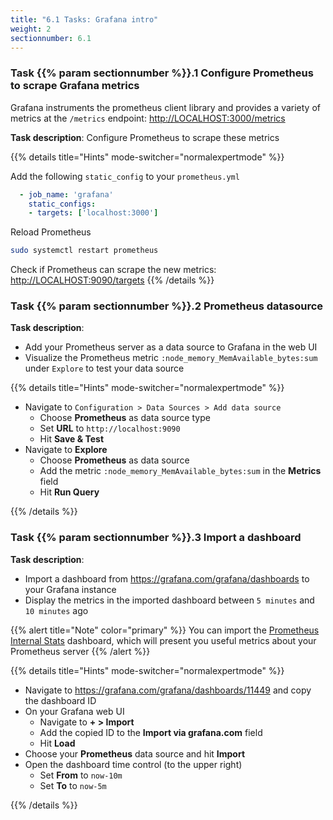 ```yaml
---
title: "6.1 Tasks: Grafana intro"
weight: 2
sectionnumber: 6.1
---
```


### Task {{% param sectionnumber %}}.1 Configure Prometheus to scrape Grafana metrics

Grafana instruments the prometheus client library and provides a variety of metrics at the `/metrics` endpoint: <http://LOCALHOST:3000/metrics>

**Task description**:  Configure Prometheus to scrape these metrics

{{% details title="Hints" mode-switcher="normalexpertmode" %}}

Add the following `static_config` to your `prometheus.yml`
```yaml
  - job_name: 'grafana'
    static_configs:
    - targets: ['localhost:3000']
```

Reload Prometheus
```bash
sudo systemctl restart prometheus
```

Check if Prometheus can scrape the new metrics: <http://LOCALHOST:9090/targets>
{{% /details %}}

### Task {{% param sectionnumber %}}.2 Prometheus datasource

**Task description**:

* Add your Prometheus server as a data source to Grafana in the web UI
* Visualize the Prometheus metric `:node_memory_MemAvailable_bytes:sum` under `Explore` to test your data source


{{% details title="Hints" mode-switcher="normalexpertmode" %}}

* Navigate to `Configuration > Data Sources > Add data source`
  * Choose **Prometheus** as data source type
  * Set **URL** to `http://localhost:9090`
  * Hit **Save & Test**
* Navigate to **Explore**
  * Choose **Prometheus** as data source
  * Add the metric `:node_memory_MemAvailable_bytes:sum` in the **Metrics** field
  * Hit **Run Query**

{{% /details %}}

### Task {{% param sectionnumber %}}.3 Import a dashboard

**Task description**:

* Import a dashboard from <https://grafana.com/grafana/dashboards> to your Grafana instance
* Display the metrics in the imported dashboard between `5 minutes` and `10 minutes` ago

{{% alert title="Note" color="primary" %}}
You can import the [Prometheus Internal Stats](https://grafana.com/grafana/dashboards/11449) dashboard, which will present you useful metrics about your Prometheus server
{{% /alert %}}

{{% details title="Hints" mode-switcher="normalexpertmode" %}}

* Navigate to <https://grafana.com/grafana/dashboards/11449> and copy the dashboard ID
* On your Grafana web UI
  * Navigate to **+ > Import**
  * Add the copied ID to the **Import via grafana.com** field
  * Hit **Load**
* Choose your **Prometheus** data source and hit **Import**
* Open the dashboard time control (to the upper right)
  * Set **From** to `now-10m`
  * Set **To** to `now-5m`

{{% /details %}}
